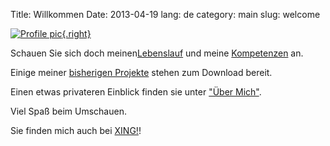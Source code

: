 Title: Willkommen
Date: 2013-04-19
lang: de
category: main
slug: welcome

[![Profile pic](|filename|/images/mh-strand-200.jpg){.right}](|filename|/images/mh-strand.jpg)



Schauen Sie sich doch meinen[Lebenslauf](|filename|pages/cv.de.md) und meine [Kompetenzen](|filename|pages/experience.de.md) an.

Einige meiner [bisherigen Projekte](|filename|pages/projects.de.md) stehen zum Download bereit.

Einen etwas privateren Einblick finden sie unter ["Über Mich"](|filename|pages/about.de.md).

Viel Spaß beim Umschauen.

Sie finden mich auch bei [XING!](https://www.xing.com/profile/Michael_Haas135)!

